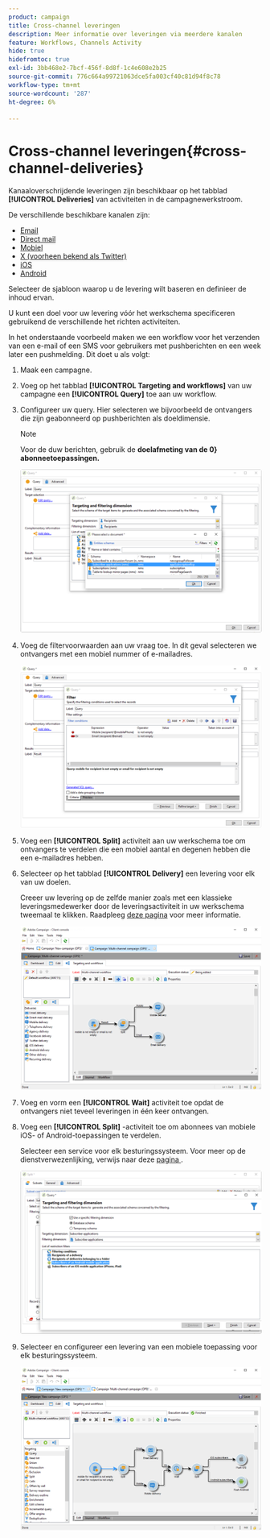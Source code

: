 ```yaml
---
product: campaign
title: Cross-channel leveringen
description: Meer informatie over leveringen via meerdere kanalen
feature: Workflows, Channels Activity
hide: true
hidefromtoc: true
exl-id: 3bb468e2-7bcf-456f-8d8f-1c4e608e2b25
source-git-commit: 776c664a99721063dce5fa003cf40c81d94f8c78
workflow-type: tm+mt
source-wordcount: '287'
ht-degree: 6%

---
```


# Cross-channel leveringen{#cross-channel-deliveries}



Kanaaloverschrijdende leveringen zijn beschikbaar op het tabblad **[!UICONTROL Deliveries]** van activiteiten in de campagnewerkstroom.

De verschillende beschikbare kanalen zijn:

* [Email](../../delivery/using/about-email-channel.md)
* [Direct mail](../../delivery/using/about-direct-mail-channel.md)
* [Mobiel](../../delivery/using/sms-channel.md)
* [X (voorheen bekend als Twitter)](../../social/using/about-social-marketing.md)
* [iOS](../../delivery/using/create-notifications-ios.md)
* [Android](../../delivery/using/create-notifications-android.md)

Selecteer de sjabloon waarop u de levering wilt baseren en definieer de inhoud ervan.

U kunt een doel voor uw levering vóór het werkschema specificeren gebruikend de verschillende het richten activiteiten.

In het onderstaande voorbeeld maken we een workflow voor het verzenden van een e-mail of een SMS voor gebruikers met pushberichten en een week later een pushmelding. Dit doet u als volgt:

1. Maak een campagne.
1. Voeg op het tabblad **[!UICONTROL Targeting and workflows]** van uw campagne een **[!UICONTROL Query]** toe aan uw workflow.
1. Configureer uw query. Hier selecteren we bijvoorbeeld de ontvangers die zijn geabonneerd op pushberichten als doeldimensie.

   >[!NOTE]
   >
   >Voor de duw berichten, gebruik de **doelafmeting van de 0&rbrace; abonneetoepassingen.**

   ![](assets/cross_channel_delivery_1.png)

1. Voeg de filtervoorwaarden aan uw vraag toe. In dit geval selecteren we ontvangers met een mobiel nummer of e-mailadres.

   ![](assets/cross_channel_delivery_2.png)

1. Voeg een **[!UICONTROL Split]** activiteit aan uw werkschema toe om ontvangers te verdelen die een mobiel aantal en degenen hebben die een e-mailadres hebben.
1. Selecteer op het tabblad **[!UICONTROL Delivery]** een levering voor elk van uw doelen.

   Creeer uw levering op de zelfde manier zoals met een klassieke leveringsmedewerker door de leveringsactiviteit in uw werkschema tweemaal te klikken. Raadpleeg [deze pagina](../../delivery/using/about-email-channel.md) voor meer informatie.

   ![](assets/cross_channel_delivery_3.png)

1. Voeg en vorm een **[!UICONTROL Wait]** activiteit toe opdat de ontvangers niet teveel leveringen in één keer ontvangen.
1. Voeg een **[!UICONTROL Split]** -activiteit toe om abonnees van mobiele iOS- of Android-toepassingen te verdelen.

   Selecteer een service voor elk besturingssysteem. Voor meer op de dienstverwezenlijking, verwijs naar deze [&#x200B; pagina &#x200B;](../../delivery/using/configuring-the-mobile-application.md).

   ![](assets/cross_channel_delivery_4.png)

1. Selecteer en configureer een levering van een mobiele toepassing voor elk besturingssysteem.

   ![](assets/cross_channel_delivery_5.png)
